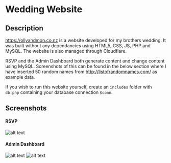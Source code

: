 # Wedding Website

## Description
https://ollyandmon.co.nz is a website developed for my brothers wedding. It was built without any dependancies using HTML5, CSS, JS, PHP and MySQL. The website is also managed through Cloudflare.

RSVP and the Admin Dashboard both generate content and change content using MySQL. Screenshots of this can be found in the below section where I have inserted 50 random names from http://listofrandomnames.com/ as example data.

If you wish to run this website yourself, create an `includes` folder with `db.php` containing your database connection `$conn`.

## Screenshots
#### RSVP
![alt text](https://i.imgur.com/ARM1Heo.jpg)

#### Admin Dashboard
![alt text](https://i.imgur.com/gozOUIL.jpg)
![alt text](https://i.imgur.com/U5pouGG.jpg)

